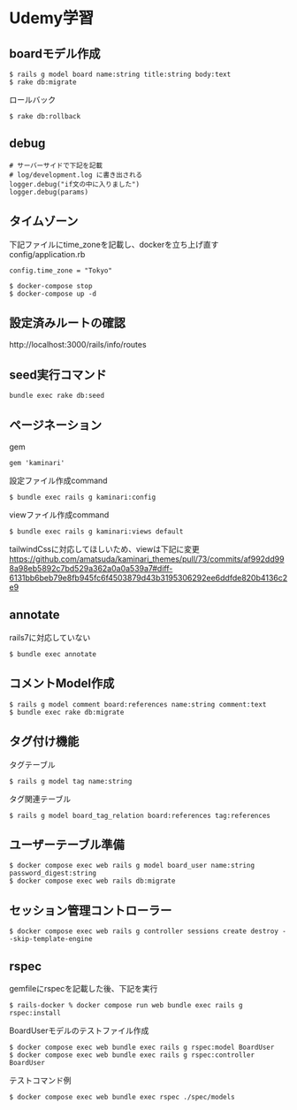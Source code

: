 # Udemy学習

## boardモデル作成

```angular2html
$ rails g model board name:string title:string body:text
$ rake db:migrate
```

ロールバック
```angular2html
$ rake db:rollback
```

## debug

```デバッグ
# サーバーサイドで下記を記載
# log/development.log に書き出される
logger.debug("if文の中に入りました")
logger.debug(params)
```

## タイムゾーン

下記ファイルにtime_zoneを記載し、dockerを立ち上げ直す
config/application.rb
```angular2html
config.time_zone = "Tokyo"
```

```angular2html
$ docker-compose stop
$ docker-compose up -d
```

## 設定済みルートの確認

http://localhost:3000/rails/info/routes


## seed実行コマンド

```angular2html
bundle exec rake db:seed
```

## ページネーション

gem
```angular2html
gem 'kaminari'
```

設定ファイル作成command
```angular2html
$ bundle exec rails g kaminari:config
```
viewファイル作成command
```angular2html
$ bundle exec rails g kaminari:views default
```

tailwindCssに対応してほしいため、viewは下記に変更
https://github.com/amatsuda/kaminari_themes/pull/73/commits/af992dd998a98eb5892c7bd529a362a0a0a539a7#diff-6131bb6beb79e8fb945fc6f4503879d43b3195306292ee6ddfde820b4136c2e9

## annotate

rails7に対応していない

```angular2html
$ bundle exec annotate
```

## コメントModel作成

```angular2html
$ rails g model comment board:references name:string comment:text 
$ bundle exec rake db:migrate
```

## タグ付け機能

タグテーブル
```angular2htmlr
$ rails g model tag name:string
```

タグ関連テーブル
```angular2html
$ rails g model board_tag_relation board:references tag:references
```

## ユーザーテーブル準備 

```
$ docker compose exec web rails g model board_user name:string password_digest:string
$ docker compose exec web rails db:migrate
```

## セッション管理コントローラー 

```angular2html
$ docker compose exec web rails g controller sessions create destroy --skip-template-engine
```

## rspec

gemfileにrspecを記載した後、下記を実行
```angular2html
$ rails-docker % docker compose run web bundle exec rails g rspec:install
```

BoardUserモデルのテストファイル作成
```angular2html
$ docker compose exec web bundle exec rails g rspec:model BoardUser
$ docker compose exec web bundle exec rails g rspec:controller BoardUser
```

テストコマンド例
```angular2html
$ docker compose exec web bundle exec rspec ./spec/models
```
